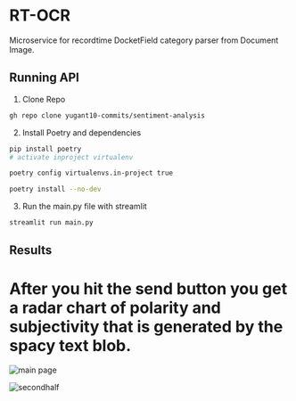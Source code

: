 # RT-OCR

Microservice for recordtime DocketField category parser from Document Image.

## Running API

1. Clone Repo

```bash
gh repo clone yugant10-commits/sentiment-analysis
```


2. Install Poetry and dependencies

```bash
pip install poetry
# activate inproject virtualenv

poetry config virtualenvs.in-project true

poetry install --no-dev
```

3. Run the main.py file with streamlit

```bash
streamlit run main.py
```
## Results
# After you hit the send button you get a radar chart of polarity and subjectivity that is generated by the spacy text blob.
![main page](https://user-images.githubusercontent.com/58322809/171570923-9a6f570e-e410-4671-a2a9-9313ca80d2eb.jpg)

![secondhalf](https://user-images.githubusercontent.com/58322809/171571400-dfa0ecc0-8e24-431d-989a-2e5b283be659.jpg)
